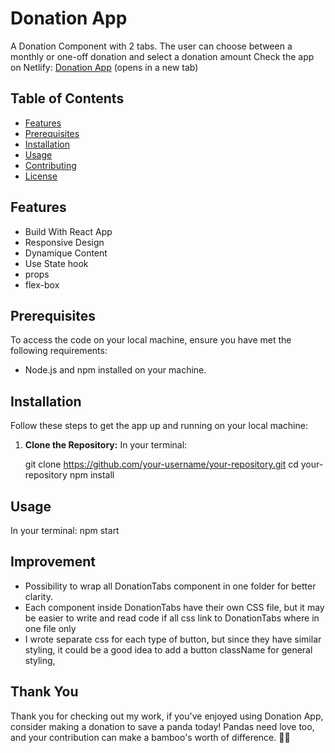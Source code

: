 # Donation App

A Donation Component with 2 tabs.
The user can choose between a monthly or one-off donation and select a donation amount
Check the app on Netlify: [Donation App](https://wondrous-heliotrope-621eb8.netlify.app/) (opens in a new tab)

## Table of Contents

- [Features](#features)
- [Prerequisites](#prerequisites)
- [Installation](#installation)
- [Usage](#usage)
- [Contributing](#contributing)
- [License](#license)

## Features

- Build With React App
- Responsive Design
- Dynamique Content
- Use State hook
- props
- flex-box

## Prerequisites

To access the code on your local machine, ensure you have met the following requirements:
- Node.js and npm installed on your machine.

## Installation

Follow these steps to get the app up and running on your local machine:

1. **Clone the Repository:**
In your terminal:

   git clone https://github.com/your-username/your-repository.git
   cd your-repository
   npm install

## Usage
In your terminal:
   npm start

## Improvement
- Possibility to wrap all DonationTabs component in one folder for better clarity.
- Each component inside DonationTabs have their own CSS file, but it may be easier to write and read code if all css link to DonationTabs where in one file only
- I wrote separate css for each type of button, but since they have similar styling, it could be a good idea to add a button className for general styling, 

## Thank You

Thank you for checking out my work, if you've enjoyed using Donation App, consider making a donation to save a panda today! Pandas need love too, and your contribution can make a bamboo's worth of difference. 🐼💚
